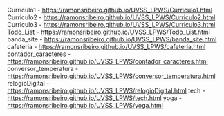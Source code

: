 Curriculo1 - https://ramonsribeiro.github.io/UVSS_LPWS/Curriculo1.html
Curriculo2 - https://ramonsribeiro.github.io/UVSS_LPWS/Curriculo2.html
Curriculo3 - https://ramonsribeiro.github.io/UVSS_LPWS/Curriculo3.html
Todo_List - https://ramonsribeiro.github.io/UVSS_LPWS/Todo_List.html
banda_site - https://ramonsribeiro.github.io/UVSS_LPWS/banda_site.html
cafeteria - https://ramonsribeiro.github.io/UVSS_LPWS/cafeteria.html
contador_caracteres - https://ramonsribeiro.github.io/UVSS_LPWS/contador_caracteres.html
conversor_temperatura - https://ramonsribeiro.github.io/UVSS_LPWS/conversor_temperatura.html
relogioDigital - https://ramonsribeiro.github.io/UVSS_LPWS/relogioDigital.html
tech - https://ramonsribeiro.github.io/UVSS_LPWS/tech.html
yoga - https://ramonsribeiro.github.io/UVSS_LPWS/yoga.html
